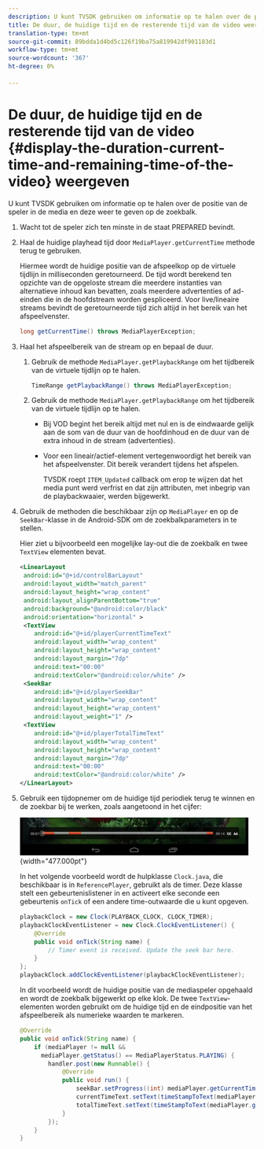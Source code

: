 ```yaml
---
description: U kunt TVSDK gebruiken om informatie op te halen over de positie van de speler in de media en deze weer te geven op de zoekbalk.
title: De duur, de huidige tijd en de resterende tijd van de video weergeven
translation-type: tm+mt
source-git-commit: 89bdda1d4bd5c126f19ba75a819942df901183d1
workflow-type: tm+mt
source-wordcount: '367'
ht-degree: 0%

---
```



# De duur, de huidige tijd en de resterende tijd van de video {#display-the-duration-current-time-and-remaining-time-of-the-video} weergeven

U kunt TVSDK gebruiken om informatie op te halen over de positie van de speler in de media en deze weer te geven op de zoekbalk.

1. Wacht tot de speler zich ten minste in de staat PREPARED bevindt.
1. Haal de huidige playhead tijd door `MediaPlayer.getCurrentTime` methode terug te gebruiken.

   Hiermee wordt de huidige positie van de afspeelkop op de virtuele tijdlijn in milliseconden geretourneerd. De tijd wordt berekend ten opzichte van de opgeloste stream die meerdere instanties van alternatieve inhoud kan bevatten, zoals meerdere advertenties of ad-einden die in de hoofdstream worden gespliceerd. Voor live/lineaire streams bevindt de geretourneerde tijd zich altijd in het bereik van het afspeelvenster.

   ```java
   long getCurrentTime() throws MediaPlayerException;
   ```

1. Haal het afspeelbereik van de stream op en bepaal de duur.
   1. Gebruik de methode `MediaPlayer.getPlaybackRange` om het tijdbereik van de virtuele tijdlijn op te halen.

      ```java
      TimeRange getPlaybackRange() throws MediaPlayerException;
      ```

   1. Gebruik de methode `MediaPlayer.getPlaybackRange` om het tijdbereik van de virtuele tijdlijn op te halen.

      * Bij VOD begint het bereik altijd met nul en is de eindwaarde gelijk aan de som van de duur van de hoofdinhoud en de duur van de extra inhoud in de stream (advertenties).
      * Voor een lineair/actief-element vertegenwoordigt het bereik van het afspeelvenster. Dit bereik verandert tijdens het afspelen.

         TVSDK roept `ITEM_Updated` callback om erop te wijzen dat het media punt werd verfrist en dat zijn attributen, met inbegrip van de playbackwaaier, werden bijgewerkt.

1. Gebruik de methoden die beschikbaar zijn op `MediaPlayer` en op de `SeekBar`-klasse in de Android-SDK om de zoekbalkparameters in te stellen.

   Hier ziet u bijvoorbeeld een mogelijke lay-out die de zoekbalk en twee `TextView` elementen bevat.

   ```xml
   <LinearLayout 
    android:id="@+id/controlBarLayout" 
    android:layout_width="match_parent" 
    android:layout_height="wrap_content" 
    android:layout_alignParentBottom="true" 
    android:background="@android:color/black" 
    android:orientation="horizontal" > 
    <TextView 
       android:id="@+id/playerCurrentTimeText" 
       android:layout_width="wrap_content" 
       android:layout_height="wrap_content" 
       android:layout_margin="7dp" 
       android:text="00:00" 
       android:textColor="@android:color/white" /> 
    <SeekBar 
       android:id="@+id/playerSeekBar" 
       android:layout_width="wrap_content" 
       android:layout_height="wrap_content" 
       android:layout_weight="1" /> 
    <TextView 
       android:id="@+id/playerTotalTimeText" 
       android:layout_width="wrap_content" 
       android:layout_height="wrap_content" 
       android:layout_margin="7dp" 
       android:text="00:00" 
       android:textColor="@android:color/white" /> 
   </LinearLayout>
   ```

1. Gebruik een tijdopnemer om de huidige tijd periodiek terug te winnen en de zoekbar bij te werken, zoals aangetoond in het cijfer:

   <!--<a id="fig_689CEDDD02094C0C8E91C5195F8EAD3F"></a>-->

   ![](assets/seek-bar.jpg){width=&quot;477.000pt&quot;}

   In het volgende voorbeeld wordt de hulpklasse `Clock.java`, die beschikbaar is in `ReferencePlayer`, gebruikt als de timer. Deze klasse stelt een gebeurtenislistener in en activeert elke seconde een gebeurtenis `onTick` of een andere time-outwaarde die u kunt opgeven.

   ```java
   playbackClock = new Clock(PLAYBACK_CLOCK, CLOCK_TIMER); 
   playbackClockEventListener = new Clock.ClockEventListener() { 
       @Override 
       public void onTick(String name) { 
           // Timer event is received. Update the seek bar here. 
       } 
   }; 
   playbackClock.addClockEventListener(playbackClockEventListener);
   ```

   In dit voorbeeld wordt de huidige positie van de mediaspeler opgehaald en wordt de zoekbalk bijgewerkt op elke klok. De twee `TextView`-elementen worden gebruikt om de huidige tijd en de eindpositie van het afspeelbereik als numerieke waarden te markeren.

   ```java
   @Override 
   public void onTick(String name) { 
       if (mediaPlayer != null &&  
         mediaPlayer.getStatus() == MediaPlayerStatus.PLAYING) { 
           handler.post(new Runnable() { 
               @Override 
               public void run() { 
                   seekBar.setProgress((int) mediaPlayer.getCurrentTime()); 
                   currentTimeText.setText(timeStampToText(mediaPlayer.getCurrentTime())); 
                   totalTimeText.setText(timeStampToText(mediaPlayer.getPlaybackRange().getEnd())); 
               } 
           }); 
       } 
   } 
   ```
